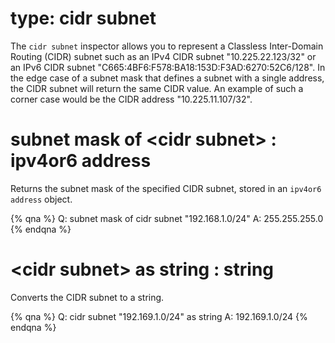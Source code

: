 # type: cidr subnet

The `cidr subnet` inspector allows you to represent a Classless Inter-Domain Routing (CIDR) subnet such as an IPv4 CIDR subnet "10.225.22.123/32" or an IPv6 CIDR subnet "C665:4BF6:F578:BA18:153D:F3AD:6270:52C6/128". In the edge case of a subnet mask that defines a subnet with a single address, the CIDR subnet will return the same CIDR value. An example of such a corner case would be the CIDR address "10.225.11.107/32".

# subnet mask of &lt;cidr subnet&gt; : ipv4or6 address

Returns the subnet mask of the specified CIDR subnet, stored in an `ipv4or6 address` object.

{% qna %}
Q: subnet mask of cidr subnet "192.168.1.0/24"
A: 255.255.255.0
{% endqna %}

# &lt;cidr subnet&gt; as string : string

Converts the CIDR subnet to a string.

{% qna %}
Q: cidr subnet "192.169.1.0/24" as string
A: 192.169.1.0/24
{% endqna %}

